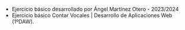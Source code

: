 * Ejercicio básico desarrollado por Ángel Martínez Otero - 2023/2024
* Ejercicio básico Contar Vocales | Desarrollo de Aplicaciones Web (1ºDAW).
